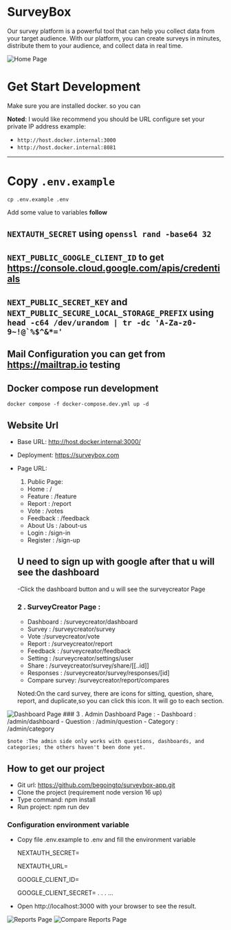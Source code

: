 # SurveyBox

Our survey platform is a powerful tool that can help you collect data from your target audience. With our platform, you can create surveys in minutes, distribute them to your audience, and collect data in real time.

![Home Page](public/home.jpeg)
# Get Start Development

Make sure you are installed docker. so you can 

**Noted**: I would like recommend you should be URL configure set your private IP address example: 
- ```http://host.docker.internal:3000```
- ```http://host.docker.internal:8081```

***
# Copy `.env.example`

```shell
cp .env.example .env
```
Add some value to variables **follow**
## ``NEXTAUTH_SECRET`` using `openssl rand -base64 32`
## ``NEXT_PUBLIC_GOOGLE_CLIENT_ID`` to get https://console.cloud.google.com/apis/credentials 
## ``NEXT_PUBLIC_SECRET_KEY`` and ``NEXT_PUBLIC_SECURE_LOCAL_STORAGE_PREFIX`` using ```head -c64 /dev/urandom | tr -dc 'A-Za-z0-9~!@`%$^&*='```
## Mail Configuration you can get from https://mailtrap.io testing

## Docker compose run development
```shell
docker compose -f docker-compose.dev.yml up -d
```

## Website Url
- Base URL: http://host.docker.internal:3000/
- Deployment: https://surveybox.com
- Page URL:
    1. Public Page:
    - Home : /
    - Feature : /feature
    - Report : /report
    - Vote : /votes
    - Feedback : /feedback
    - About Us : /about-us
    - Login : /sign-in
    - Register : /sign-up

  ## U need to sign up with google after that u will see the    dashboard
  -Click the dashboard button and u will see the surveycreator Page

  ### 2 . SurveyCreator Page :
    - Dashboard : /surveycreator/dashboard
    - Survey : /surveycreator/survey
    - Vote :/surveycreator/vote
    - Report : /surveycreator/report
    - Feedback : /surveycreator/feedback
    - Setting : /surveycreator/settings/user
    - Share :  /surveycreator/survey/share/[[..id]]
    - Responses :  /surveycreator/survey/responses/[id]
    - Compare survey: /surveycreator/report/compares
  
  Noted:On the card survey, there are icons for sitting, question, share, report, and duplicate,so you can click this icon. It will go to each section.

![Dashboard Page](public/dashboard.jpeg)
    ### 3 . Admin Dashboard Page :
    - Dashboard : /admin/dashboard
    - Question : /admin/question
    - Category  : /admin/category

    $note :The admin side only works with questions, dashboards, and categories; the others haven't been done yet.


## How to get our project
- Git url: https://github.com/begoingto/surveybox-app.git
- Clone the project (requirement node version 16 up)
- Type command: npm install
- Run project: npm run dev
### Configuration environment variable
- Copy file .env.example to .env and fill the environment variable

  NEXTAUTH_SECRET=

  NEXTAUTH_URL=

  GOOGLE_CLIENT_ID=

  GOOGLE_CLIENT_SECRET=
  .
  .
  .
  ...
- Open http://localhost:3000 with your browser to see the result.

![Reports Page](public/reports.jpeg)
![Compare Reports Page](public/compare-reports.jpeg)
